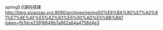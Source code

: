 spring5.0源码搭建 
http://blog.aizaozao.xyz:8090/archives/spring50%E6%BA%90%E7%A0%81%E7%8E%AF%E5%A2%83%E6%90%AD%E5%BB%BA?token=fb7dce23916649b7a862a64a4758d4e3
